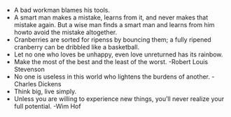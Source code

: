 - A bad workman blames his tools.
- A smart man makes a mistake, learns from it, and never makes that mistake again. But a wise man finds a smart man and learns from him howto avoid the mistake altogether.
- Cranberries are sorted for ripenss by bouncing them; a fully ripened cranberry can be dribbled like a basketball.
- Let no one who loves be unhappy, even love unreturned has its rainbow.
- Make the most of the best and the least of the worst. -Robert Louis Stevenson
- No one is useless in this world who lightens the burdens of another. -Charles Dickens
- Think big, live simply.
- Unless you are willing to experience new things, you’ll never realize your full potential. -Wim Hof